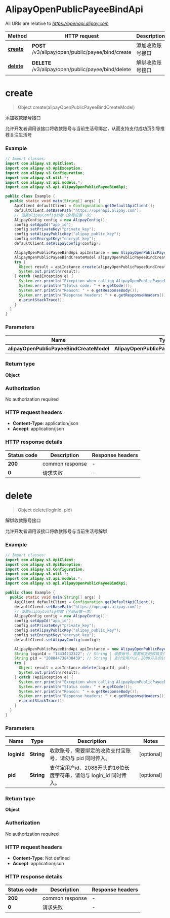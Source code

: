 # AlipayOpenPublicPayeeBindApi

All URIs are relative to *https://openapi.alipay.com*

| Method | HTTP request | Description |
|------------- | ------------- | -------------|
| [**create**](AlipayOpenPublicPayeeBindApi.md#create) | **POST** /v3/alipay/open/public/payee/bind/create | 添加收款账号接口 |
| [**delete**](AlipayOpenPublicPayeeBindApi.md#delete) | **DELETE** /v3/alipay/open/public/payee/bind/delete | 解绑收款账号接口 |


<a name="create"></a>
# **create**
> Object create(alipayOpenPublicPayeeBindCreateModel)

添加收款账号接口

允许开发者调用该接口将收款账号与当前生活号绑定，从而支持支付成功页引导推荐关注生活号

### Example
```java
// Import classes:
import com.alipay.v3.ApiClient;
import com.alipay.v3.ApiException;
import com.alipay.v3.Configuration;
import com.alipay.v3.util.*;
import com.alipay.v3.api.models.*;
import com.alipay.v3.api.AlipayOpenPublicPayeeBindApi;

public class Example {
  public static void main(String[] args) {
    ApiClient defaultClient = Configuration.getDefaultApiClient();
    defaultClient.setBasePath("https://openapi.alipay.com");
    // 设置alipayConfig参数（全局设置一次）
    AlipayConfig config = new AlipayConfig();
    config.setAppId("app_id");
    config.setPrivateKey("private_key");
    config.setAlipayPublicKey("alipay_public_key");
    config.setEncryptKey("encrypt_key");
    defaultClient.setAlipayConfig(config);

    AlipayOpenPublicPayeeBindApi apiInstance = new AlipayOpenPublicPayeeBindApi(defaultClient);
    AlipayOpenPublicPayeeBindCreateModel alipayOpenPublicPayeeBindCreateModel = new AlipayOpenPublicPayeeBindCreateModel(); // AlipayOpenPublicPayeeBindCreateModel | 
    try {
      Object result = apiInstance.create(alipayOpenPublicPayeeBindCreateModel);
      System.out.println(result);
    } catch (ApiException e) {
      System.err.println("Exception when calling AlipayOpenPublicPayeeBindApi#create");
      System.err.println("Status code: " + e.getCode());
      System.err.println("Reason: " + e.getResponseBody());
      System.err.println("Response headers: " + e.getResponseHeaders());
      e.printStackTrace();
    }
  }
}
```

### Parameters

| Name | Type | Description  | Notes |
|------------- | ------------- | ------------- | -------------|
| **alipayOpenPublicPayeeBindCreateModel** | **AlipayOpenPublicPayeeBindCreateModel**|  | [optional] |

### Return type

**Object**

### Authorization

No authorization required

### HTTP request headers

 - **Content-Type**: application/json
 - **Accept**: application/json

### HTTP response details
| Status code | Description | Response headers |
|-------------|-------------|------------------|
| **200** | common response |  -  |
| **0** | 请求失败 |  -  |

<a name="delete"></a>
# **delete**
> Object delete(loginId, pid)

解绑收款账号接口

允许开发者调用该接口将收款账号与当前生活号解绑

### Example
```java
// Import classes:
import com.alipay.v3.ApiClient;
import com.alipay.v3.ApiException;
import com.alipay.v3.Configuration;
import com.alipay.v3.util.*;
import com.alipay.v3.api.models.*;
import com.alipay.v3.api.AlipayOpenPublicPayeeBindApi;

public class Example {
  public static void main(String[] args) {
    ApiClient defaultClient = Configuration.getDefaultApiClient();
    defaultClient.setBasePath("https://openapi.alipay.com");
    // 设置alipayConfig参数（全局设置一次）
    AlipayConfig config = new AlipayConfig();
    config.setAppId("app_id");
    config.setPrivateKey("private_key");
    config.setAlipayPublicKey("alipay_public_key");
    config.setEncryptKey("encrypt_key");
    defaultClient.setAlipayConfig(config);

    AlipayOpenPublicPayeeBindApi apiInstance = new AlipayOpenPublicPayeeBindApi(defaultClient);
    String loginId = "13434232322"; // String | 收款账号，需要绑定的收款支付宝账号，请勿与 pid 同时传入。
    String pid = "208844738438439"; // String | 支付宝用户id，2088开头的16位长度字符串，请勿与 login_id 同时传入。
    try {
      Object result = apiInstance.delete(loginId, pid);
      System.out.println(result);
    } catch (ApiException e) {
      System.err.println("Exception when calling AlipayOpenPublicPayeeBindApi#delete");
      System.err.println("Status code: " + e.getCode());
      System.err.println("Reason: " + e.getResponseBody());
      System.err.println("Response headers: " + e.getResponseHeaders());
      e.printStackTrace();
    }
  }
}
```

### Parameters

| Name | Type | Description  | Notes |
|------------- | ------------- | ------------- | -------------|
| **loginId** | **String**| 收款账号，需要绑定的收款支付宝账号，请勿与 pid 同时传入。 | [optional] |
| **pid** | **String**| 支付宝用户id，2088开头的16位长度字符串，请勿与 login_id 同时传入。 | [optional] |

### Return type

**Object**

### Authorization

No authorization required

### HTTP request headers

 - **Content-Type**: Not defined
 - **Accept**: application/json

### HTTP response details
| Status code | Description | Response headers |
|-------------|-------------|------------------|
| **200** | common response |  -  |
| **0** | 请求失败 |  -  |

